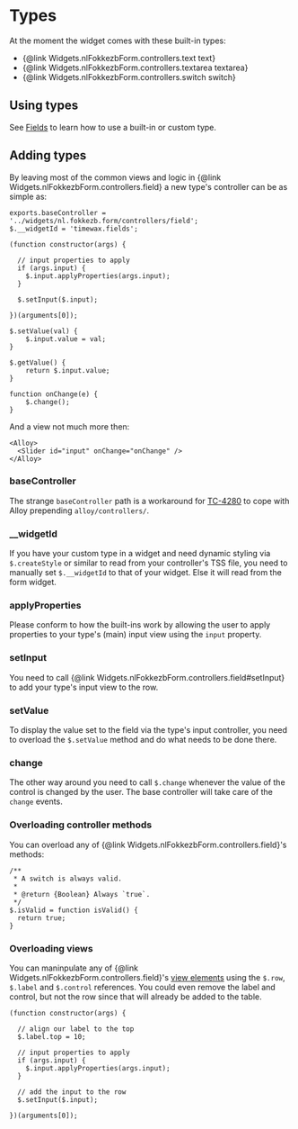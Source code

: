# Types

At the moment the widget comes with these built-in types:

- {@link Widgets.nlFokkezbForm.controllers.text text}
- {@link Widgets.nlFokkezbForm.controllers.textarea textarea}
- {@link Widgets.nlFokkezbForm.controllers.switch switch}

## Using types
See [Fields](#!/guide/fields-section-type) to learn how to use a built-in or custom type.

## Adding types
By leaving most of the common views and logic in {@link Widgets.nlFokkezbForm.controllers.field} a new type's controller can be as simple as:

	exports.baseController = '../widgets/nl.fokkezb.form/controllers/field';
	$.__widgetId = 'timewax.fields';

	(function constructor(args) {

	  // input properties to apply
	  if (args.input) {
	    $.input.applyProperties(args.input);
	  }

	  $.setInput($.input);

	})(arguments[0]);
	
	$.setValue(val) {
		$.input.value = val;
	}
	
	$.getValue() {
		return $.input.value;
	}
	
	function onChange(e) {
		$.change();
	}
 
And a view not much more then:

	<Alloy>
	  <Slider id="input" onChange="onChange" />
	</Alloy>

### baseController
The strange `baseController` path is a workaround for [TC-4280](https://jira.appcelerator.org/browse/TC-4280) to cope with Alloy prepending `alloy/controllers/`.

### __widgetId
If you have your custom type in a widget and need dynamic styling via `$.createStyle` or similar to read from your controller's TSS file, you need to manually set `$.__widgetId` to that of your widget. Else it will read from the form widget.

### applyProperties
Please conform to how the built-ins work by allowing the user to apply properties to your type's (main) input view using the `input` property.

### setInput
You need to call {@link Widgets.nlFokkezbForm.controllers.field#setInput} to add your type's input view to the row.

### setValue
To display the value set to the field via the type's input controller, you need to overload the `$.setValue` method and do what needs to be done there.

### change
The other way around you need to call `$.change` whenever the value of the control is changed by the user. The base controller will take care of the `change` events.

### Overloading controller methods
You can overload any of {@link Widgets.nlFokkezbForm.controllers.field}'s methods:

	/**
	 * A switch is always valid.
	 *
	 * @return {Boolean} Always `true`.
	 */
	$.isValid = function isValid() {
	  return true;
	}

### Overloading views
You can maninpulate any of {@link Widgets.nlFokkezbForm.controllers.field}'s [view elements](https://github.com/FokkeZB/nl.fokkezb.form/blob/master/views/field.xml) using the `$.row`, `$.label` and `$.control` references. You could even remove the label and control, but not the row since that will already be added to the table.

	(function constructor(args) {

	  // align our label to the top
	  $.label.top = 10;

	  // input properties to apply
	  if (args.input) {
	    $.input.applyProperties(args.input);
	  }

	  // add the input to the row
	  $.setInput($.input);

	})(arguments[0]);
